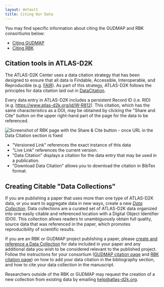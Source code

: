 ```yaml
---
layout: default
title: Citing Our Data
---
```


You may find specific information about citing the GUDMAP and RBK consortiums below:

- [Citing GUDMAP](/gudmap/citing-gudmap/)
- [Citing RBK](/rebuildingakidney/citing/)

## Citation tools in ATLAS-D2K

The ATLAS-D2K Center uses a data citation strategy that has been designed to ensure that all data is Findable, Accessible, Interoperable, and Reproducible (e.g. <a href="https://www.go-fair.org/fair-principles/">FAIR</a>). As part of this strategy, ATLAS-D2K follows the principles for data citation laid out in <a href="http://blogs.nature.com/scientificdata/2016/07/14/data-citations-at-scientific-data/">DataCitation</a>.

Every data entry in ATLAS-D2K includes a persistent Record ID (i.e. RID) (e.g. <a href="https://www.atlas-d2k.org/id/W-R812">https://www.atlas-d2k.org/id/W-R812</a>). This citation, which has the same characteristics as a DOI, may be obtained by clicking the &quot;Share and Cite&quot; button on the upper right-hand part of the page for the data to be referenced.

![Screenshot of RBK page with the Share & Cite button - once URL in the Data Citation section is fixed](share-and-cite-button.png)

- "Versioned Link" references the exact instance of this data
- "Live Link" references the current version.
- "Data Citation" displays a citation for the data entry that may be used in a publication.
- "Download Data Citation" allows you to download the citation in BibTex format.

## Creating Citable "Data Collections"

If you are publishing a paper that uses more than one type of ATLAS-D2K data, or you want to aggregate data in new ways, create a new [*Data Collection*](https://github.com/informatics-isi-edu/gudmap-rbk/wiki/Create-citable-datasets).  Data collections are a curated set of ATLAS-D2K data organized into one easily citable and referenced location with a Digital Object Identifier (DOI). This collection allows readers to unambiguously obtain full quality, source data that was referenced in the paper, which promotes reproducibility of scientific results.

If you are an RBK or GUDMAP project publishing a paper, please [create and reference a Data Collection](https://github.com/informatics-isi-edu/gudmap-rbk/wiki/Create-citable-datasets) for data included in your paper and any additional data you wish to be considered relevant to the published project. Follow the instructions for your consortium ([GUDMAP citation page](/gudmap/citing-gudmap/) and [RBK citation page](/rebuildingakidney/citing/)) on how to add your data citation in the bibliography section, and how to cite your data collection in the manuscript.

Researchers outside of the RBK or GUDMAP may request the creation of a new collection from existing data by emailing [help@atlas-d2k.org](help@atlas-d2k.org).
